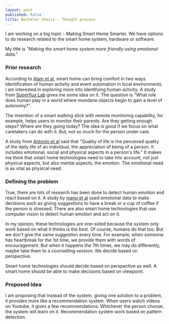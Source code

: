 ```yaml
---
layout: post
published: False
title: Bachelor thesis - Thought process
---
```


I am working on a big topic - Making Smart Home Smarter. We have options to do research related to the smart home system, hardware or software.

My title is _"Making the smart home system more friendly using emotional data."_

### Prior research

According to [Alam et al](https://doi.org/10.1109/TSMCC.2012.2189204), smart home can bring comfort in two ways. Identification of human activity and event automation in local environments. I am interested in exploring more into identifying human activity. A study from [Superflux Lab](https://superflux.in/index.php/work/uninvited-guests/#) gives me some idea on it. The question is "What role does human play in a world where mundane objects begin to gain a level of autonomy?".

The invention of a smart walking stick with remote monitoring capability, for example, helps users to monitor their parents. Are they getting enough steps? Where are they going today? The idea is good if we focus on what caretakers can do with it. But, not so much for the person under care.

A study from [Antonio et al](https://link.springer.com/chapter/10.1007/978-3-319-13105-4_50) said that "Quality of life is the perceived quality of the daily life of an individual, the appreciation of being of a person. It includes emotional, social and physical aspects in a person's life." It makes me think that smart home technologies need to take into account, not just physical aspects, but also mental aspects, the emotion. The emotional need is as vital as physical need.

### Defining the problem

True, there are lots of research has been done to detect human emotion and react based on it. A study by [mano et al](https://www.sciencedirect.com/science/article/pii/S0140366416300688?via%3Dihub) used emotional data to make decisions such as giving suggestions to have a break or a cup of coffee if the person is stressed. There are also smart home technologies that use computer vision to detect human emotion and act on it.

In my opinion, these technologies are one-sided because the system only work based on what it thinks is the best. Of course, humans do that too. But we don't give the same suggestion every time. For example, when someone has heartbreak for the 1st time, we provide them with words of encouragement. But when it happens the 7th times, we may do differently, maybe take them to a counselling session. We decide based on perspective. 

Smart home technologies should decide based on perspective as well. A smart home should be able to make decisions based on viewpoint.

### Proposed Idea

I am proposing that instead of the system, giving one solution to a problem, it provides more like a recommendation system. When users watch videos on Youtube, it gives a few recommendations. Whichever the person choose, the system will learn on it. Recommendation system work based on pattern detection.
